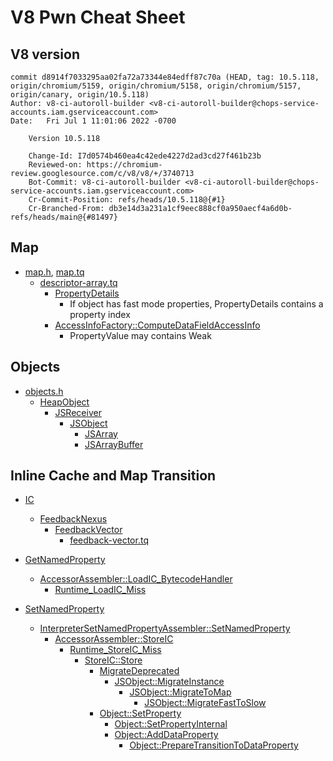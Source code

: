 # V8 Pwn Cheat Sheet

## V8 version
```
commit d8914f7033295aa02fa72a73344e84edff87c70a (HEAD, tag: 10.5.118, origin/chromium/5159, origin/chromium/5158, origin/chromium/5157, origin/canary, origin/10.5.118)
Author: v8-ci-autoroll-builder <v8-ci-autoroll-builder@chops-service-accounts.iam.gserviceaccount.com>
Date:   Fri Jul 1 11:01:06 2022 -0700

    Version 10.5.118

    Change-Id: I7d0574b460ea4c42ede4227d2ad3cd27f461b23b
    Reviewed-on: https://chromium-review.googlesource.com/c/v8/v8/+/3740713
    Bot-Commit: v8-ci-autoroll-builder <v8-ci-autoroll-builder@chops-service-accounts.iam.gserviceaccount.com>
    Cr-Commit-Position: refs/heads/10.5.118@{#1}
    Cr-Branched-From: db3e14d3a231a1cf9eec888cf0a950aecf4a6d0b-refs/heads/main@{#81497}
```

## Map
* [map.h](https://chromium.googlesource.com/v8/v8.git/blob/e35039e7736c5aab4840f9e2c08da32ff26cc877/src/objects/map.h#L120-L200), [map.tq](https://chromium.googlesource.com/v8/v8.git/blob/6745405f4001dbfa46e34b32c673d4f6539d5c8c/src/objects/map.tq#L37)
	* [descriptor-array.tq](https://chromium.googlesource.com/v8/v8.git/blob/4dc5950974d93f5b2ca01d73cfce25ba40f2aa06/src/objects/descriptor-array.tq#L19)
		* [PropertyDetails](https://chromium.googlesource.com/v8/v8.git/blob/dd74a0232c623282472a4d55e88c5383e636c494/src/objects/property-details.h#L265-L302)
			* If object has fast mode properties, PropertyDetails contains a property index
		* [AccessInfoFactory::ComputeDataFieldAccessInfo](https://chromium.googlesource.com/v8/v8.git/blob/dd74a0232c623282472a4d55e88c5383e636c494/src/compiler/access-info.cc#L468-L475)
			* PropertyValue may contains Weak<Map>

## Objects
* [objects.h](https://chromium.googlesource.com/v8/v8.git/blob/8ca93205cc1c3b8f9e4c1b01e25e2cbfc0182701/src/objects/objects.h#L36-L211)
	* [HeapObject](https://chromium.googlesource.com/v8/v8.git/blob/f30f4815254b8eed9b23026ea0d984d18bb89c28/src/objects/heap-object.tq#L8)
		* [JSReceiver](https://chromium.googlesource.com/v8/v8.git/blob/39d0c5e7612dfdf19ecd7e7c7028e35763a400d3/src/objects/js-objects.tq#L8)
			* [JSObject](https://chromium.googlesource.com/v8/v8.git/blob/39d0c5e7612dfdf19ecd7e7c7028e35763a400d3/src/objects/js-objects.tq#L16)
				* [JSArray](https://chromium.googlesource.com/v8/v8.git/blob/25f0e32915930df1d53722b91177b1dee5202499/src/objects/js-array.tq#L52)
				* [JSArrayBuffer](https://chromium.googlesource.com/v8/v8.git/blob/ffbac83af0fffc35a475f99b65d6c9e6f1f3a9d1/src/objects/js-array-buffer.tq#L14)


## Inline Cache and Map Transition
* [IC](https://chromium.googlesource.com/v8/v8.git/blob/b636d185bcc58670c41b86e7a31acb93e26b7837/src/ic/ic.h#L161-L174)
	* [FeedbackNexus](https://chromium.googlesource.com/v8/v8.git/blob/5480e036d2ecfba1466683cf28f2b1108db2a70e/src/objects/feedback-vector.h#L911-L919)
		* [FeedbackVector](https://chromium.googlesource.com/v8/v8.git/blob/5480e036d2ecfba1466683cf28f2b1108db2a70e/src/objects/feedback-vector.h#L196-L197)
			* [feedback-vector.tq](https://chromium.googlesource.com/v8/v8.git/blob/14615a8d5143d63e79061644793e0c943fe8bb1f/src/objects/feedback-vector.tq#L30)

* [GetNamedProperty](https://chromium.googlesource.com/v8/v8.git/blob/0e9a55d24f9de82d2c1a378cb96227a815b1c42d/src/interpreter/interpreter-generator.cc#L544)
	* [AccessorAssembler::LoadIC\_BytecodeHandler](https://chromium.googlesource.com/v8/v8.git/blob/a0a786656f87f10b2845390ca6d07bebe0fcd73b/src/ic/accessor-assembler.cc#L3006)
		* [Runtime\_LoadIC\_Miss](https://chromium.googlesource.com/v8/v8.git/blob/a0a786656f87f10b2845390ca6d07bebe0fcd73b/src/ic/ic.cc#L2689-L2691)

* [SetNamedProperty](https://chromium.googlesource.com/v8/v8.git/blob/0e9a55d24f9de82d2c1a378cb96227a815b1c42d/src/interpreter/interpreter-generator.cc#L630-L631)
	* [InterpreterSetNamedPropertyAssembler::SetNamedProperty](https://chromium.googlesource.com/v8/v8.git/blob/0e9a55d24f9de82d2c1a378cb96227a815b1c42d/src/interpreter/interpreter-generator.cc#L607-L608)
		* [AccessorAssembler::StoreIC](https://chromium.googlesource.com/v8/v8.git/blob/a0a786656f87f10b2845390ca6d07bebe0fcd73b/src/ic/accessor-assembler.cc#L3705)
			* [Runtime\_StoreIC\_Miss](https://chromium.googlesource.com/v8/v8.git/blob/a0a786656f87f10b2845390ca6d07bebe0fcd73b/src/ic/ic.cc#L2848-L2850)
				* [StoreIC::Store](https://chromium.googlesource.com/v8/v8.git/blob/a0a786656f87f10b2845390ca6d07bebe0fcd73b/src/ic/ic.cc#L1804-L1806)
					* [MigrateDeprecated](https://chromium.googlesource.com/v8/v8.git/blob/a0a786656f87f10b2845390ca6d07bebe0fcd73b/src/ic/ic.cc#L358)
						* [JSObject::MigrateInstance](https://chromium.googlesource.com/v8/v8.git/blob/2650b3f7d6287ceedba18c3b18a49c58acd88a3a/src/objects/js-objects.cc#L3454)
							* [JSObject::MigrateToMap](https://chromium.googlesource.com/v8/v8.git/blob/2650b3f7d6287ceedba18c3b18a49c58acd88a3a/src/objects/js-objects.cc#L3363)
								* [JSObject::MigrateFastToSlow](https://chromium.googlesource.com/v8/v8.git/blob/2650b3f7d6287ceedba18c3b18a49c58acd88a3a/src/objects/js-objects.cc#L3031)
					* [Object::SetProperty](https://chromium.googlesource.com/v8/v8.git/blob/258b146b1b3848268659f9251a6ec5f0dd256531/src/objects/objects.cc#L2629)
						* [Object::SetPropertyInternal](https://chromium.googlesource.com/v8/v8.git/blob/258b146b1b3848268659f9251a6ec5f0dd256531/src/objects/objects.cc#L2595)
						* [Object::AddDataProperty](https://chromium.googlesource.com/v8/v8.git/blob/258b146b1b3848268659f9251a6ec5f0dd256531/src/objects/objects.cc#L2919-L2920)
							* [Object::PrepareTransitionToDataProperty](https://chromium.googlesource.com/v8/v8.git/blob/258b146b1b3848268659f9251a6ec5f0dd256531/src/objects/objects.cc#L2931-L2932)

